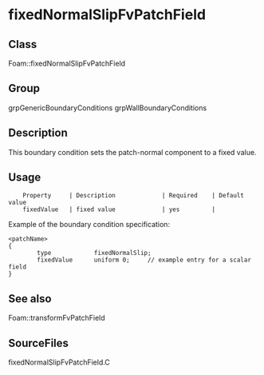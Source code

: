 # fixedNormalSlipFvPatchField 
## Class
Foam::fixedNormalSlipFvPatchField

## Group
grpGenericBoundaryConditions grpWallBoundaryConditions

## Description
This boundary condition sets the patch-normal component to a fixed value.

## Usage

        Property     | Description             | Required    | Default value
        fixedValue   | fixed value             | yes         |


Example of the boundary condition specification:
```
<patchName>
{
        type            fixedNormalSlip;
        fixedValue      uniform 0;     // example entry for a scalar field
}
```

## See also
Foam::transformFvPatchField

## SourceFiles
fixedNormalSlipFvPatchField.C

